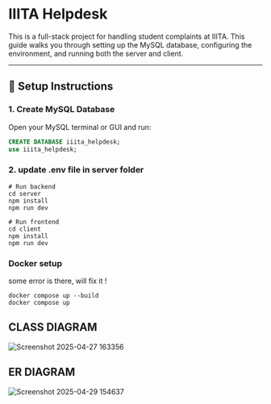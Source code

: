 # IIITA Helpdesk

This is a full-stack project for handling student complaints at IIITA. This guide walks you through setting up the MySQL database, configuring the environment, and running both the server and client.

---

## 🔧 Setup Instructions

### 1. Create MySQL Database

Open your MySQL terminal or GUI and run:

```sql
CREATE DATABASE iiita_helpdesk;
use iiita_helpdesk;
```
### 2. update .env file in server folder
```
# Run backend
cd server
npm install
npm run dev

# Run frontend
cd client
npm install
npm run dev
```

### Docker setup
some error is there, will fix it !
```
docker compose up --build
docker compose up
```

## CLASS DIAGRAM
![Screenshot 2025-04-27 163356](https://github.com/user-attachments/assets/e10f681e-217a-4ec1-8155-5038b91f88fb)

## ER DIAGRAM
![Screenshot 2025-04-29 154637](https://github.com/user-attachments/assets/b8bb32d4-a715-4035-980b-1975431a44f2)

